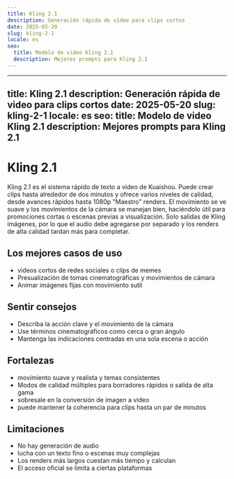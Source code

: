 ```yaml
---
title: Kling 2.1
description: Generación rápida de video para clips cortos
date: 2025-05-20
slug: kling-2-1
locale: es
seo:
  title: Modelo de video Kling 2.1
  description: Mejores prompts para Kling 2.1
---
```


---
title: Kling 2.1
description: Generación rápida de video para clips cortos
date: 2025-05-20
slug: kling-2-1
locale: es
seo:
  title: Modelo de video Kling 2.1
  description: Mejores prompts para Kling 2.1
---

# Kling 2.1

Kling 2.1 es el sistema rápido de texto a video de Kuaishou. Puede crear clips hasta
alrededor de dos minutos y ofrece varios niveles de calidad, desde avances rápidos hasta
1080p "Maestro" renders. El movimiento se ve suave y los movimientos de la cámara se manejan bien,
haciéndolo útil para promociones cortas o escenas previas a visualización. Solo salidas de Kling
imágenes, por lo que el audio debe agregarse por separado y los renders de alta calidad tardan más
para completar.

## Los mejores casos de uso

- videos cortos de redes sociales o clips de memes
- Presualización de tomas cinematográficas y movimientos de cámara
- Animar imágenes fijas con movimiento sutil

## Sentir consejos

- Describa la acción clave y el movimiento de la cámara
- Use términos cinematográficos como cerca o gran ángulo
- Mantenga las indicaciones centradas en una sola escena o acción

## Fortalezas

- movimiento suave y realista y temas consistentes
- Modos de calidad múltiples para borradores rápidos o salida de alta gama
- sobresale en la conversión de imagen a video
- puede mantener la coherencia para clips hasta un par de minutos

## Limitaciones

- No hay generación de audio
- lucha con un texto fino o escenas muy complejas
- Los renders más largos cuestan más tiempo y calculan
- El acceso oficial se limita a ciertas plataformas
